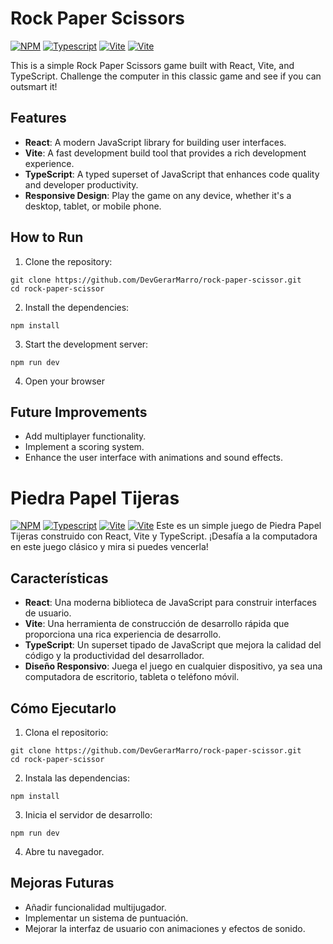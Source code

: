 # Rock Paper Scissors
[![NPM](https://img.shields.io/badge/npm-v10.2.4-red.svg)](https://nodejs.org/en)
[![Typescript](https://img.shields.io/badge/TS-Typescript-blue.svg)](https://www.typescriptlang.org/)
[![Vite](https://img.shields.io/badge/FE_Tooling-Vite-yellow.svg)](https://vitejs.dev/)
[![Vite](https://img.shields.io/badge/Framework-ReactJS-%235bc3db.svg)](https://react.dev/)

This is a simple Rock Paper Scissors game built with React, Vite, and TypeScript. Challenge the computer in this classic game and see if you can outsmart it!

## Features
- **React**: A modern JavaScript library for building user interfaces.
- **Vite**: A fast development build tool that provides a rich development experience.
- **TypeScript**: A typed superset of JavaScript that enhances code quality and developer productivity.
- **Responsive Design**: Play the game on any device, whether it's a desktop, tablet, or mobile phone.

## How to Run
1. Clone the repository:

```
git clone https://github.com/DevGerarMarro/rock-paper-scissor.git
cd rock-paper-scissor
```

2. Install the dependencies:

```
npm install
```

3. Start the development server:

```
npm run dev
```

4. Open your browser

## Future Improvements

- Add multiplayer functionality.
- Implement a scoring system.
- Enhance the user interface with animations and sound effects.

# Piedra Papel Tijeras
[![NPM](https://img.shields.io/badge/npm-v10.2.4-red.svg)](https://nodejs.org/en)
[![Typescript](https://img.shields.io/badge/TS-Typescript-blue.svg)](https://www.typescriptlang.org/)
[![Vite](https://img.shields.io/badge/FE_Tooling-Vite-yellow.svg)](https://vitejs.dev/)
[![Vite](https://img.shields.io/badge/Framework-ReactJS-%235bc3db.svg)](https://react.dev/)
Este es un simple juego de Piedra Papel Tijeras construido con React, Vite y TypeScript. ¡Desafía a la computadora en este juego clásico y mira si puedes vencerla!

## Características
- **React**: Una moderna biblioteca de JavaScript para construir interfaces de usuario.
- **Vite**: Una herramienta de construcción de desarrollo rápida que proporciona una rica experiencia de desarrollo.
- **TypeScript**: Un superset tipado de JavaScript que mejora la calidad del código y la productividad del desarrollador.
- **Diseño Responsivo**: Juega el juego en cualquier dispositivo, ya sea una computadora de escritorio, tableta o teléfono móvil.

## Cómo Ejecutarlo

1. Clona el repositorio:

```
git clone https://github.com/DevGerarMarro/rock-paper-scissor.git
cd rock-paper-scissor
```

2. Instala las dependencias:
```
npm install
```

3. Inicia el servidor de desarrollo:

```
npm run dev
```

4. Abre tu navegador.

## Mejoras Futuras

- Añadir funcionalidad multijugador.
- Implementar un sistema de puntuación.
- Mejorar la interfaz de usuario con animaciones y efectos de sonido.